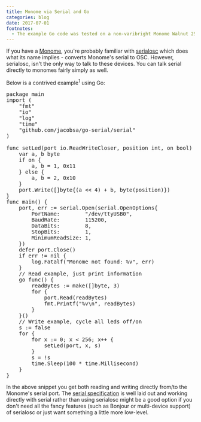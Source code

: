```yaml
---
title: Monome via Serial and Go
categories: blog
date: 2017-07-01
footnotes:
  - The example Go code was tested on a non-varibright Monome Walnut 256 model.
---
```


If you have a [Monome](https://en.wikipedia.org/wiki/Monome), you're probably familiar with [serialosc](https://github.com/monome/serialosc) which does what its name implies - converts Monome's serial to OSC.  However, serialosc, isn't the only way to talk to these devices. You can talk serial directly to monomes fairly simply as well.

Below is a contrived example<sup>1</sup> using Go:

<pre data-language='golang'>
package main
import (
	"fmt"
	"io"
	"log"
	"time"
	"github.com/jacobsa/go-serial/serial"
)

func setLed(port io.ReadWriteCloser, position int, on bool) {
	var a, b byte
	if on {
		a, b = 1, 0x11
	} else {
		a, b = 2, 0x10
	}
	port.Write([]byte{(a << 4) + b, byte(position)})
}
func main() {
	port, err := serial.Open(serial.OpenOptions{
		PortName:        "/dev/ttyUSB0",
		BaudRate:        115200,
		DataBits:        8,
		StopBits:        1,
		MinimumReadSize: 1,
	})
	defer port.Close()
	if err != nil {
		log.Fatalf("Monome not found: %v", err)
	}
	// Read example, just print information
	go func() {
		readBytes := make([]byte, 3)
		for {
			port.Read(readBytes)
			fmt.Printf("%v\n", readBytes)
		}
	}()
	// Write example, cycle all leds off/on
	s := false
	for {
		for x := 0; x < 256; x++ {
			setLed(port, x, s)
		}
		s = !s
		time.Sleep(100 * time.Millisecond)
	}
}
</pre>

In the above snippet you get both reading and writing directly from/to the Monome's serial port. The [serial specification](http://monome.org/docs/serial.txt) is well laid out and working directly with serial rather than using serialosc might be a good option if you don't need all the fancy features (such as Bonjour or multi-device support) of serialosc or just want something a little more low-level.
